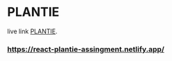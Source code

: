 # PLANTIE

live link  [PLANTIE](https://react-plantie-assingment.netlify.app/).

### https://react-plantie-assingment.netlify.app/
